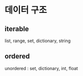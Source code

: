 # 데이터 구조

## iterable

list, range, set, dictionary, string

## ordered

unordered : set, dictionary, int, float
